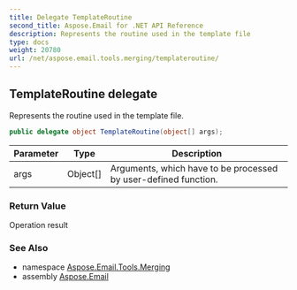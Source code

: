 ```yaml
---
title: Delegate TemplateRoutine
second_title: Aspose.Email for .NET API Reference
description: Represents the routine used in the template file
type: docs
weight: 20780
url: /net/aspose.email.tools.merging/templateroutine/
---
```

## TemplateRoutine delegate

Represents the routine used in the template file.

```csharp
public delegate object TemplateRoutine(object[] args);
```

| Parameter | Type | Description |
| --- | --- | --- |
| args | Object[] | Arguments, which have to be processed by user-defined function. |

### Return Value

Operation result

### See Also

* namespace [Aspose.Email.Tools.Merging](../../aspose.email.tools.merging/)
* assembly [Aspose.Email](../../)


